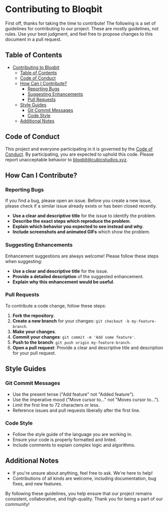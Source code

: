 # Contributing to Bloqbit

First off, thanks for taking the time to contribute! The following is a set of guidelines for contributing to our project. These are mostly guidelines, not rules. Use your best judgment, and feel free to propose changes to this document in a pull request.

## Table of Contents

- [Contributing to Bloqbit](#contributing-to-bloqbit)
  - [Table of Contents](#table-of-contents)
  - [Code of Conduct](#code-of-conduct)
  - [How Can I Contribute?](#how-can-i-contribute)
    - [Reporting Bugs](#reporting-bugs)
    - [Suggesting Enhancements](#suggesting-enhancements)
    - [Pull Requests](#pull-requests)
  - [Style Guides](#style-guides)
    - [Git Commit Messages](#git-commit-messages)
    - [Code Style](#code-style)
  - [Additional Notes](#additional-notes)

## Code of Conduct

This project and everyone participating in it is governed by the [Code of Conduct](CODE_OF_CONDUCT.md). By participating, you are expected to uphold this code. Please report unacceptable behavior to [bloqbit@cubicstudios.xyz](mailto:bloqbit@cubicstudios.xyz).

## How Can I Contribute?

### Reporting Bugs

If you find a bug, please open an issue. Before you create a new issue, please check if a similar issue already exists or has been closed recently.

- **Use a clear and descriptive title** for the issue to identify the problem.
- **Describe the exact steps which reproduce the problem**.
- **Explain which behavior you expected to see instead and why**.
- **Include screenshots and animated GIFs** which show the problem.

### Suggesting Enhancements

Enhancement suggestions are always welcome! Please follow these steps when suggesting:

- **Use a clear and descriptive title** for the issue.
- **Provide a detailed description** of the suggested enhancement.
- **Explain why this enhancement would be useful**.

### Pull Requests

To contribute a code change, follow these steps:

1. **Fork the repository**.
2. **Create a new branch** for your changes: `git checkout -b my-feature-branch`.
3. **Make your changes**.
4. **Commit your changes**: `git commit -m 'Add some feature'`.
5. **Push to the branch**: `git push origin my-feature-branch`.
6. **Open a pull request**: Provide a clear and descriptive title and description for your pull request.

## Style Guides

### Git Commit Messages

- Use the present tense ("Add feature" not "Added feature").
- Use the imperative mood ("Move cursor to..." not "Moves cursor to...").
- Limit the first line to 72 characters or less.
- Reference issues and pull requests liberally after the first line.

### Code Style

- Follow the style guide of the language you are working in.
- Ensure your code is properly formatted and linted.
- Include comments to explain complex logic and algorithms.

## Additional Notes

- If you're unsure about anything, feel free to ask. We're here to help!
- Contributions of all kinds are welcome, including documentation, bug fixes, and new features.

By following these guidelines, you help ensure that our project remains consistent, collaborative, and high-quality. Thank you for being a part of our community!